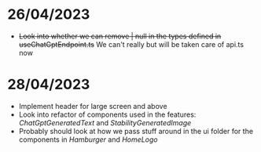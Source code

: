 # 26/04/2023

- ~~Look into whether we can remove | null in the types defined in useChatGptEndpoint.ts~~ We can't really but will be taken care of api.ts now

# 28/04/2023

- Implement header for large screen and above
- Look into refactor of components used in the features: _ChatGptGeneratedText_ and _StabilityGeneratedImage_
- Probably should look at how we pass stuff around in the ui folder for the components in _Hamburger_ and _HomeLogo_
